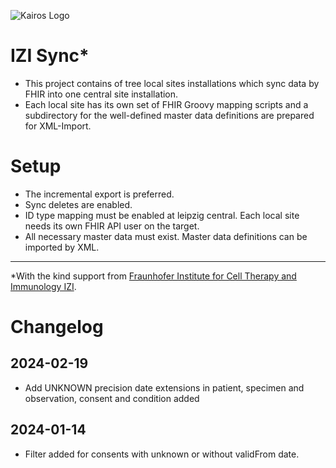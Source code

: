 ![Kairos Logo](https://www.kairos.de/app/uploads/kairos-logo-blue_iqvia.png "Kairos Logo")

IZI Sync*
========================

* This project contains of tree local sites installations which sync data by FHIR into one central site installation.
* Each local site has its own set of FHIR Groovy mapping scripts and a subdirectory for the well-defined master data definitions are prepared for
  XML-Import.

# Setup
* The incremental export is preferred.
* Sync deletes are enabled.
* ID type mapping must be enabled at leipzig central. Each local site needs its own FHIR API user on the target.
* All necessary master data must exist. Master data definitions can be imported by XML.  

---
*With the kind support from  [Fraunhofer Institute for Cell Therapy and Immunology IZI](https://www.izi.fraunhofer.de/en.html).

# Changelog

## 2024-02-19

* Add UNKNOWN precision date extensions in patient, specimen and observation, consent and condition added

## 2024-01-14

* Filter added for consents with unknown or without validFrom date.
